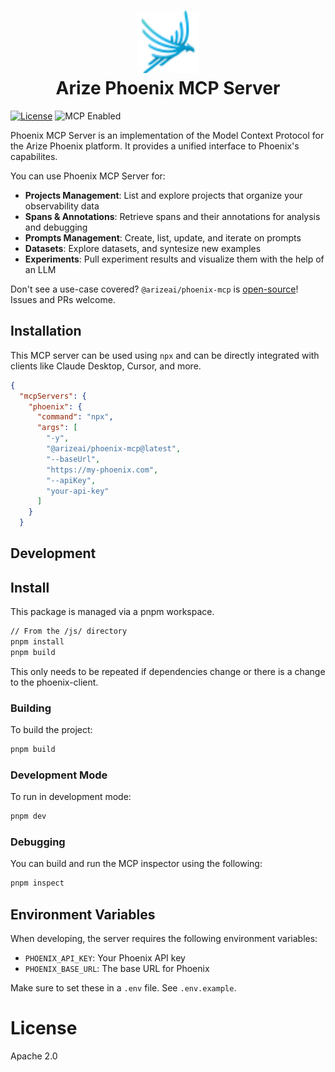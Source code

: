 <h1 align="center" style="border-bottom: none">
    <div>
        <a href="https://phoenix.arize.com/?utm_medium=github&utm_content=header_img&utm_campaign=phoenix-mcp">
            <picture>
                <source media="(prefers-color-scheme: dark)" srcset="https://raw.githubusercontent.com/Arize-ai/phoenix-assets/refs/heads/main/logos/Phoenix/phoenix.svg">
                <source media="(prefers-color-scheme: light)" srcset="https://raw.githubusercontent.com/Arize-ai/phoenix-assets/refs/heads/main/logos/Phoenix/phoenix-white.svg">
                <img alt="Arize Phoenix logo" src="https://raw.githubusercontent.com/Arize-ai/phoenix-assets/refs/heads/main/logos/Phoenix/phoenix.svg" width="100" />
            </picture>
        </a>
        <br>
        Arize Phoenix MCP Server
    </div>
</h1>

[![License](https://img.shields.io/badge/License-Apache_2.0-blue.svg)](https://github.com/Arize-ai/phoenix/blob/main/js/packages/phoenix-mcp/LICENSE)
<img src="https://badge.mcpx.dev?status=on" title="MCP Enabled"/>

Phoenix MCP Server is an implementation of the Model Context Protocol for the Arize Phoenix platform. It provides a unified interface to Phoenix's capabilites.

You can use Phoenix MCP Server for:

- **Projects Management**: List and explore projects that organize your observability data
- **Spans & Annotations**: Retrieve spans and their annotations for analysis and debugging
- **Prompts Management**: Create, list, update, and iterate on prompts
- **Datasets**: Explore datasets, and syntesize new examples
- **Experiments**: Pull experiment results and visualize them with the help of an LLM

Don't see a use-case covered? `@arizeai/phoenix-mcp` is [open-source](https://github.com/Arize-ai/phoenix)! Issues and PRs welcome.

## Installation

This MCP server can be used using `npx` and can be directly integrated with clients like Claude Desktop, Cursor, and more.

```json
{
  "mcpServers": {
    "phoenix": {
      "command": "npx",
      "args": [
        "-y",
        "@arizeai/phoenix-mcp@latest",
        "--baseUrl",
        "https://my-phoenix.com",
        "--apiKey",
        "your-api-key"
      ]
    }
  }
```

## Development

## Install

This package is managed via a pnpm workspace.

```sh
// From the /js/ directory
pnpm install
pnpm build
```

This only needs to be repeated if dependencies change or there is a change to the phoenix-client.

### Building

To build the project:

```sh
pnpm build
```

### Development Mode

To run in development mode:

```bash
pnpm dev
```

### Debugging

You can build and run the MCP inspector using the following:

```bash
pnpm inspect
```

## Environment Variables

When developing, the server requires the following environment variables:

- `PHOENIX_API_KEY`: Your Phoenix API key
- `PHOENIX_BASE_URL`: The base URL for Phoenix

Make sure to set these in a `.env` file. See `.env.example`.

# License

Apache 2.0
